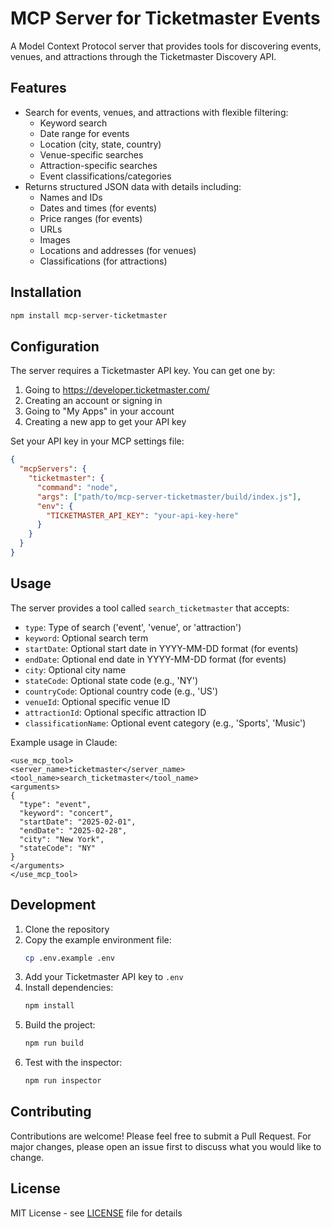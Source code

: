 # MCP Server for Ticketmaster Events

A Model Context Protocol server that provides tools for discovering events, venues, and attractions through the Ticketmaster Discovery API.

## Features

- Search for events, venues, and attractions with flexible filtering:
  - Keyword search
  - Date range for events
  - Location (city, state, country)
  - Venue-specific searches
  - Attraction-specific searches
  - Event classifications/categories
- Returns structured JSON data with details including:
  - Names and IDs
  - Dates and times (for events)
  - Price ranges (for events)
  - URLs
  - Images
  - Locations and addresses (for venues)
  - Classifications (for attractions)

## Installation

```bash
npm install mcp-server-ticketmaster
```

## Configuration

The server requires a Ticketmaster API key. You can get one by:
1. Going to https://developer.ticketmaster.com/
2. Creating an account or signing in
3. Going to "My Apps" in your account
4. Creating a new app to get your API key

Set your API key in your MCP settings file:

```json
{
  "mcpServers": {
    "ticketmaster": {
      "command": "node",
      "args": ["path/to/mcp-server-ticketmaster/build/index.js"],
      "env": {
        "TICKETMASTER_API_KEY": "your-api-key-here"
      }
    }
  }
}
```

## Usage

The server provides a tool called `search_ticketmaster` that accepts:
- `type`: Type of search ('event', 'venue', or 'attraction')
- `keyword`: Optional search term
- `startDate`: Optional start date in YYYY-MM-DD format (for events)
- `endDate`: Optional end date in YYYY-MM-DD format (for events)
- `city`: Optional city name
- `stateCode`: Optional state code (e.g., 'NY')
- `countryCode`: Optional country code (e.g., 'US')
- `venueId`: Optional specific venue ID
- `attractionId`: Optional specific attraction ID
- `classificationName`: Optional event category (e.g., 'Sports', 'Music')

Example usage in Claude:
```
<use_mcp_tool>
<server_name>ticketmaster</server_name>
<tool_name>search_ticketmaster</tool_name>
<arguments>
{
  "type": "event",
  "keyword": "concert",
  "startDate": "2025-02-01",
  "endDate": "2025-02-28",
  "city": "New York",
  "stateCode": "NY"
}
</arguments>
</use_mcp_tool>
```

## Development

1. Clone the repository
2. Copy the example environment file:
   ```bash
   cp .env.example .env
   ```
3. Add your Ticketmaster API key to `.env`
4. Install dependencies:
   ```bash
   npm install
   ```
5. Build the project:
   ```bash
   npm run build
   ```
6. Test with the inspector:
   ```bash
   npm run inspector
   ```

## Contributing

Contributions are welcome! Please feel free to submit a Pull Request. For major changes, please open an issue first to discuss what you would like to change.

## License

MIT License - see [LICENSE](LICENSE) file for details